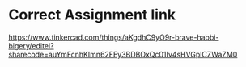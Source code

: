 # Correct Assignment link
https://www.tinkercad.com/things/aKgdhC9yO9r-brave-habbi-bigery/editel?sharecode=auYmFcnhKImn62FEy3BDBOxQc01Iv4sHVGplCZWaZM0
